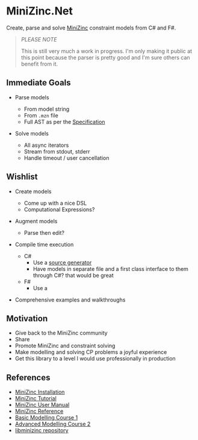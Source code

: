 # MiniZinc.Net

Create, parse and solve [MiniZinc](https://www.minizinc.org/) constraint models from C# and F#.

> *PLEASE NOTE*
> 
> This is still very much a work in progress.  I'm only making it public at this point because the parser is pretty good and I'm
> sure others can benefit from it.


## Immediate Goals

- Parse models
  - From model string
  - From `.mzn` file
  - Full AST as per the [Specification](https://www.minizinc.org/doc-2.7.3/en/spec.html#full-grammar)

- Solve models
  - All async iterators
  - Stream from stdout, stderr
  - Handle timeout / user cancellation

## Wishlist

- Create models
  - Come up with a nice DSL
  - Computational Expressions?

- Augment models
  - Parse then edit?

- Compile time execution

  - C#
    - Use a [source generator](https://learn.microsoft.com/en-us/dotnet/csharp/roslyn-sdk/source-generators-overview) 
    - Have models in separate file and a first class interface to them through C#? that would be great
  - F#
    - Use a 

- Comprehensive examples and walkthroughs
 

## Motivation

- Give back to the MiniZinc community
- Share 
- Promote MiniZinc and constraint solving  
- Make modelling and solving CP problems a joyful experience
- Get this library to a level I would use professionally in production


## References

- [MiniZinc Installation](https://www.minizinc.org/doc-2.7.4/en/installation.html)
- [MiniZinc Tutorial](https://www.minizinc.org/doc-2.7.4/en/part_2_tutorial.html)
- [MiniZinc User Manual](https://www.minizinc.org/doc-2.7.4/en/part_3_user_manual.html)
- [MiniZinc Reference](https://www.minizinc.org/doc-2.7.4/en/part_4_reference.html)
- [Basic Modelling Course 1](https://www.coursera.org/learn/basic-modeling)
- [Advanced Modelling Course 2](https://www.coursera.org/learn/advanced-modeling)
- [libminizinc repository](https://github.com/MiniZinc/libminizinc)